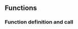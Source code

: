 ## Functions


### Function definition and call

<div class="svglang">
  <object data="src/functions/function_py.svg"></object>
  <object data="src/functions/function_rs.svg"></object>
  <object data="src/functions/function_go.svg"></object>
</div>